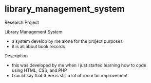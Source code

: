 # library_management_system
Research Project

Library Management System
- a system develop by me alone for the project purposes
- it is all about book records

Description
- this was developed by me when I just started learning how to code using HTML, CSS, and PHP
- I could say that there is still a lot of room for improvement
